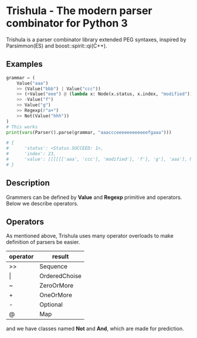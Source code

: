# Trishula - The modern parser combinator for Python 3

Trishula is a parser combinator library extended PEG syntaxes, inspired by Parsimmon(ES) and boost::spirit::qi(C++).

## Examples

```python
grammar = (
    Value("aaa")
    >> (Value("bbb") | Value("ccc"))
    >> (+Value("eee") @ (lambda x: Node(x.status, x.index, "modified")))
    >> -Value("f")
    >> Value("g")
    >> Regexp(r"a+")
    >> Not(Value("hhh"))
)
# This works
print(vars(Parser().parse(grammar, "aaaccceeeeeeeeeeeefgaaa")))

# {
#      'status': <Status.SUCCEED: 1>,
#      'index': 23,
#      'value': [[[[[['aaa', 'ccc'], 'modified'], 'f'], 'g'], 'aaa'], None]
# }
```

## Description

Grammers can be defined by **Value** and **Regexp** primitive and operators. Below we describe operators.

## Operators

As mentioned above, Trishula uses many operator overloads to make definition of parsers be easier.

| operator | result |
----|---- 
| >> | Sequence |
| \| | OrderedChoise |
| ~ | ZeroOrMore |
| + | OneOrMore |
| - | Optional |
| @ | Map |

and we have classes named **Not** and **And**, which are made for prediction.
